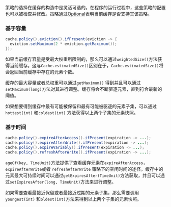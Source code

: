 策略的选择在缓存的构造中是灵活可选的。在程序的运行过程中，这些策略的配置也可以被检查并修改。策略通过[Optional][1]表明当前缓存是否支持其该策略。    

### 基于容量
```java
cache.policy().eviction().ifPresent(eviction -> {
  eviction.setMaximum(2 * eviction.getMaximum());
});
```

如果当前缓存容量是受最大权重所限制的，那么可以通过`weightedSize()`方法获得当前缓存。这与`Cache.estimatedSize()`区别在于，`Cache.estimatedSize()`将会返回当前缓存中存在的元素个数。   

缓存的最大容量或者总权重可以通过`getMaximum()` 得到并且可以通过`setMaximum(long)`方法对其进行调整。缓存将会不断驱逐元素，直到符合最新的阈值。    

如果想要得到缓存中最有可能被保留和最有可能被驱逐的元素子集，可以通过 `hottest(int)` 和`coldest(int)` 方法获得以上两个子集的元素快照。   

### 基于时间
```java
cache.policy().expireAfterAccess().ifPresent(expiration -> ...);
cache.policy().expireAfterWrite().ifPresent(expiration -> ...);
cache.policy().expireVariably().ifPresent(expiration -> ...);
cache.policy().refreshAfterWrite().ifPresent(expiration -> ...);
```

 `ageOf(key, TimeUnit)`方法提供了查看缓存元素在`expireAfterAccess`，`expireAfterWrite`或者 `refreshAfterWrite` 策略下的空闲时间的途径。缓存中的元素最大可持续时间可以通过`getExpiresAfter(TimeUnit)`方法获取，并且可以通过`setExpiresAfter(long, TimeUnit)`方法来进行调整。    

如果需要查看最接近保留或者最接近过期的元素子集，那么需要调用 `youngest(int)` 和`oldest(int)`方法来得到以上两个子集的元素快照。     

[1]: https://docs.oracle.com/javase/8/docs/api/java/util/Optional.html